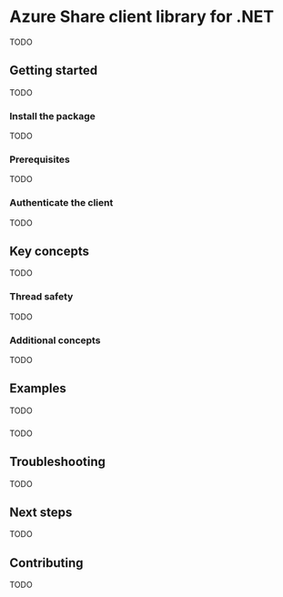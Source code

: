 # Azure Share client library for .NET

TODO

## Getting started

TODO

### Install the package

TODO

### Prerequisites

TODO

### Authenticate the client

TODO

## Key concepts

TODO

### Thread safety

TODO

### Additional concepts

TODO

## Examples

TODO

### <scenario>

TODO

## Troubleshooting

TODO

## Next steps

TODO

## Contributing

TODO
